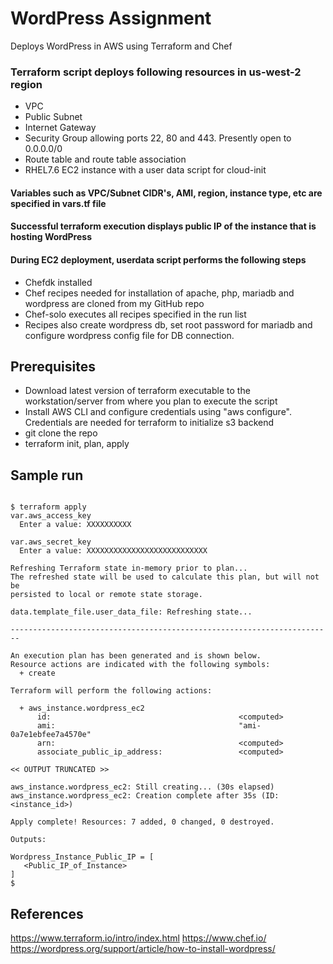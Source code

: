 # WordPress Assignment

Deploys WordPress in AWS using Terraform and Chef

### Terraform script deploys following resources in us-west-2 region
-  VPC
-  Public Subnet
-  Internet Gateway
-  Security Group allowing ports 22, 80 and 443. Presently open to 0.0.0.0/0
-  Route table and route table association
-  RHEL7.6 EC2 instance with a user data script for cloud-init
#### Variables such as VPC/Subnet CIDR's, AMI, region, instance type, etc are specified in vars.tf file
#### Successful terraform execution displays public IP of the instance that is hosting WordPress
#### During EC2 deployment, userdata script performs the following steps
-  Chefdk installed 
-  Chef recipes needed for installation of apache, php, mariadb and wordpress are cloned from my GitHub repo
-  Chef-solo executes all recipes specified in the run list
-  Recipes also create wordpress db, set root password for mariadb and configure wordpress config file for DB connection.

## Prerequisites

-  Download latest version of terraform executable to the workstation/server from where you plan to execute the script
-  Install AWS CLI and configure credentials using "aws configure". Credentials are needed for terraform to initialize s3 backend
-  git clone the repo
-  terraform init, plan, apply

## Sample run
```

$ terraform apply
var.aws_access_key
  Enter a value: XXXXXXXXXX

var.aws_secret_key
  Enter a value: XXXXXXXXXXXXXXXXXXXXXXXXXXX

Refreshing Terraform state in-memory prior to plan...
The refreshed state will be used to calculate this plan, but will not be
persisted to local or remote state storage.

data.template_file.user_data_file: Refreshing state...

------------------------------------------------------------------------

An execution plan has been generated and is shown below.
Resource actions are indicated with the following symbols:
  + create

Terraform will perform the following actions:

  + aws_instance.wordpress_ec2
      id:                                          <computed>
      ami:                                         "ami-0a7e1ebfee7a4570e"
      arn:                                         <computed>
      associate_public_ip_address:                 <computed>

<< OUTPUT TRUNCATED >>

aws_instance.wordpress_ec2: Still creating... (30s elapsed)
aws_instance.wordpress_ec2: Creation complete after 35s (ID: <instance_id>)

Apply complete! Resources: 7 added, 0 changed, 0 destroyed.

Outputs:

Wordpress_Instance_Public_IP = [
   <Public_IP_of_Instance> 
]
$

```

## References

https://www.terraform.io/intro/index.html
https://www.chef.io/
https://wordpress.org/support/article/how-to-install-wordpress/
